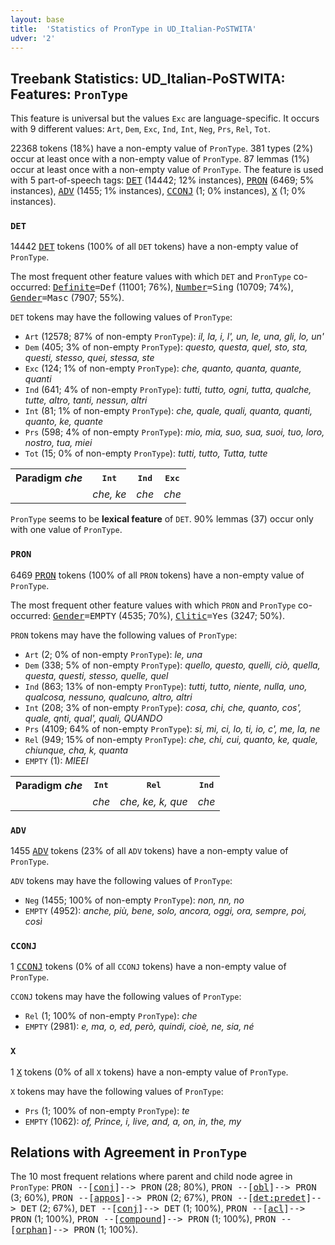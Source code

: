 ```yaml
---
layout: base
title:  'Statistics of PronType in UD_Italian-PoSTWITA'
udver: '2'
---
```


## Treebank Statistics: UD_Italian-PoSTWITA: Features: `PronType`

This feature is universal but the values `Exc` are language-specific.
It occurs with 9 different values: `Art`, `Dem`, `Exc`, `Ind`, `Int`, `Neg`, `Prs`, `Rel`, `Tot`.

22368 tokens (18%) have a non-empty value of `PronType`.
381 types (2%) occur at least once with a non-empty value of `PronType`.
87 lemmas (1%) occur at least once with a non-empty value of `PronType`.
The feature is used with 5 part-of-speech tags: <tt><a href="it_postwita-pos-DET.html">DET</a></tt> (14442; 12% instances), <tt><a href="it_postwita-pos-PRON.html">PRON</a></tt> (6469; 5% instances), <tt><a href="it_postwita-pos-ADV.html">ADV</a></tt> (1455; 1% instances), <tt><a href="it_postwita-pos-CCONJ.html">CCONJ</a></tt> (1; 0% instances), <tt><a href="it_postwita-pos-X.html">X</a></tt> (1; 0% instances).

### `DET`

14442 <tt><a href="it_postwita-pos-DET.html">DET</a></tt> tokens (100% of all `DET` tokens) have a non-empty value of `PronType`.

The most frequent other feature values with which `DET` and `PronType` co-occurred: <tt><a href="it_postwita-feat-Definite.html">Definite</a></tt><tt>=Def</tt> (11001; 76%), <tt><a href="it_postwita-feat-Number.html">Number</a></tt><tt>=Sing</tt> (10709; 74%), <tt><a href="it_postwita-feat-Gender.html">Gender</a></tt><tt>=Masc</tt> (7907; 55%).

`DET` tokens may have the following values of `PronType`:

* `Art` (12578; 87% of non-empty `PronType`): <em>il, la, i, l', un, le, una, gli, lo, un'</em>
* `Dem` (405; 3% of non-empty `PronType`): <em>questo, questa, quel, sto, sta, questi, stesso, quei, stessa, ste</em>
* `Exc` (124; 1% of non-empty `PronType`): <em>che, quanto, quanta, quante, quanti</em>
* `Ind` (641; 4% of non-empty `PronType`): <em>tutti, tutto, ogni, tutta, qualche, tutte, altro, tanti, nessun, altri</em>
* `Int` (81; 1% of non-empty `PronType`): <em>che, quale, quali, quanta, quanti, quanto, ke, quante</em>
* `Prs` (598; 4% of non-empty `PronType`): <em>mio, mia, suo, sua, suoi, tuo, loro, nostro, tua, miei</em>
* `Tot` (15; 0% of non-empty `PronType`): <em>tutti, tutto, Tutta, tutte</em>

<table>
  <tr><th>Paradigm <i>che</i></th><th><tt>Int</tt></th><th><tt>Ind</tt></th><th><tt>Exc</tt></th></tr>
  <tr><td><tt></tt></td><td><em>che, ke</em></td><td><em>che</em></td><td><em>che</em></td></tr>
</table>

`PronType` seems to be **lexical feature** of `DET`. 90% lemmas (37) occur only with one value of `PronType`.

### `PRON`

6469 <tt><a href="it_postwita-pos-PRON.html">PRON</a></tt> tokens (100% of all `PRON` tokens) have a non-empty value of `PronType`.

The most frequent other feature values with which `PRON` and `PronType` co-occurred: <tt><a href="it_postwita-feat-Gender.html">Gender</a></tt><tt>=EMPTY</tt> (4535; 70%), <tt><a href="it_postwita-feat-Clitic.html">Clitic</a></tt><tt>=Yes</tt> (3247; 50%).

`PRON` tokens may have the following values of `PronType`:

* `Art` (2; 0% of non-empty `PronType`): <em>le, una</em>
* `Dem` (338; 5% of non-empty `PronType`): <em>quello, questo, quelli, ciò, quella, questa, questi, stesso, quelle, quel</em>
* `Ind` (863; 13% of non-empty `PronType`): <em>tutti, tutto, niente, nulla, uno, qualcosa, nessuno, qualcuno, altro, altri</em>
* `Int` (208; 3% of non-empty `PronType`): <em>cosa, chi, che, quanto, cos', quale, qnti, qual', quali, QUANDO</em>
* `Prs` (4109; 64% of non-empty `PronType`): <em>si, mi, ci, lo, ti, io, c', me, la, ne</em>
* `Rel` (949; 15% of non-empty `PronType`): <em>che, chi, cui, quanto, ke, quale, chiunque, cha, k, quanta</em>
* `EMPTY` (1): <em>MIEEI</em>

<table>
  <tr><th>Paradigm <i>che</i></th><th><tt>Int</tt></th><th><tt>Rel</tt></th><th><tt>Ind</tt></th></tr>
  <tr><td><tt></tt></td><td><em>che</em></td><td><em>che, ke, k, que</em></td><td><em>che</em></td></tr>
</table>

### `ADV`

1455 <tt><a href="it_postwita-pos-ADV.html">ADV</a></tt> tokens (23% of all `ADV` tokens) have a non-empty value of `PronType`.

`ADV` tokens may have the following values of `PronType`:

* `Neg` (1455; 100% of non-empty `PronType`): <em>non, nn, no</em>
* `EMPTY` (4952): <em>anche, più, bene, solo, ancora, oggi, ora, sempre, poi, così</em>

### `CCONJ`

1 <tt><a href="it_postwita-pos-CCONJ.html">CCONJ</a></tt> tokens (0% of all `CCONJ` tokens) have a non-empty value of `PronType`.

`CCONJ` tokens may have the following values of `PronType`:

* `Rel` (1; 100% of non-empty `PronType`): <em>che</em>
* `EMPTY` (2981): <em>e, ma, o, ed, però, quindi, cioè, ne, sia, né</em>

### `X`

1 <tt><a href="it_postwita-pos-X.html">X</a></tt> tokens (0% of all `X` tokens) have a non-empty value of `PronType`.

`X` tokens may have the following values of `PronType`:

* `Prs` (1; 100% of non-empty `PronType`): <em>te</em>
* `EMPTY` (1062): <em>of, Prince, i, live, and, a, on, in, the, my</em>

## Relations with Agreement in `PronType`

The 10 most frequent relations where parent and child node agree in `PronType`:
<tt>PRON --[<tt><a href="it_postwita-dep-conj.html">conj</a></tt>]--> PRON</tt> (28; 80%),
<tt>PRON --[<tt><a href="it_postwita-dep-obl.html">obl</a></tt>]--> PRON</tt> (3; 60%),
<tt>PRON --[<tt><a href="it_postwita-dep-appos.html">appos</a></tt>]--> PRON</tt> (2; 67%),
<tt>PRON --[<tt><a href="it_postwita-dep-det-predet.html">det:predet</a></tt>]--> DET</tt> (2; 67%),
<tt>DET --[<tt><a href="it_postwita-dep-conj.html">conj</a></tt>]--> DET</tt> (1; 100%),
<tt>PRON --[<tt><a href="it_postwita-dep-acl.html">acl</a></tt>]--> PRON</tt> (1; 100%),
<tt>PRON --[<tt><a href="it_postwita-dep-compound.html">compound</a></tt>]--> PRON</tt> (1; 100%),
<tt>PRON --[<tt><a href="it_postwita-dep-orphan.html">orphan</a></tt>]--> PRON</tt> (1; 100%).

